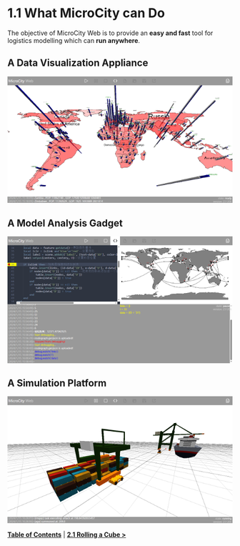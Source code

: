# 1.1 What MicroCity can Do
The objective of MicroCity Web is to provide an **easy and fast** tool for logistics modelling which can **run anywhere**.

## A Data Visualization Appliance 
![data visualization](./img/data_visulization.png)

## A Model Analysis Gadget
![model analysis](./img/network_analysis.png)

## A Simulation Platform
![terminal simulation](./img/terminal_simulation.apng)

[**Table of Contents**](readme.md) | [**2.1 Rolling a Cube >**](2.1_rolling_a_cube.md)